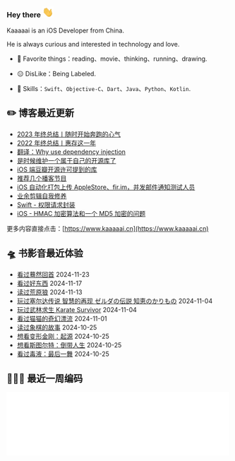 ### Hey there <img src="https://raw.githubusercontent.com/kaaaaai/kaaaaai/master/images/hvRJCLFzcasrR4ia7z.gif" width="25px">

Kaaaaai is an iOS Developer from China.

He is always curious and interested in technology and love.

- 🕺 Favorite things：reading、movie、thinking、running、drawing.

- 😑 DisLike：Being Labeled.

- 🧰 Skills：`Swift`、`Objective-C`、`Dart`、`Java`、`Python`、`Kotlin`.

<!-- [![Kaaaaai](https://github-readme-stats.vercel.app/api/top-langs/?username=kaaaaai&layout=compact)](https://kaaaaai.cn/) -->

## ✏️ 博客最近更新

<!-- blog starts -->
- [2023 年终总结丨随时开始奔跑的心气](https://www.kaaaaai.cn/2024-year-end-review.html)
- [2022 年终总结丨惠存这一年](https://www.kaaaaai.cn/2023-year-end-review.html)
- [翻译：Why use dependency injection](https://www.kaaaaai.cn/translation-why-use-dependency-injection.html)
- [是时候维护一个属于自己的开源库了](https://www.kaaaaai.cn/its-time-to-build-an-open-source-library.html)
- [iOS 端豆瓣开源许可提到的库](https://www.kaaaaai.cn/ios-douban-open-source-license-mentioned-in-the-library.html)
- [推荐几个播客节目](https://www.kaaaaai.cn/recommend-a-few-podcasts.html)
- [iOS 自动化打包上传 AppleStore、fir.im，并发邮件通知测试人员](https://www.kaaaaai.cn/ios-automated-packaging-complicated-by-mail.html)
- [业余剪辑自我修养](https://www.kaaaaai.cn/amateur-clipsself-improvement.html)
- [Swift - 权限请求封装](https://www.kaaaaai.cn/swift-permission-request-tools.html)
- [iOS - HMAC 加密算法和一个 MD5 加密的问题](https://www.kaaaaai.cn/ios-hmac-encryption-and-an-md5-problem.html)
<!-- blog ends -->

更多内容直接点击：[https://www.kaaaaai.cn](https://www.kaaaaai.cn)

## 🛸 书影音最近体验

<!-- douban starts -->
- [看过蓦然回首](http://movie.douban.com/subject/36765646/) 2024-11-23
- [看过好东西](http://movie.douban.com/subject/36154853/) 2024-11-17
- [读过荒原狼](https://book.douban.com/subject/35894424/) 2024-11-13
- [玩过塞尔达传说 智慧的再现 ゼルダの伝説 知恵のかりもの](http://www.douban.com/game/36932396/) 2024-11-04
- [玩过武林求生 Karate Survivor](http://www.douban.com/game/36961754/) 2024-11-04
- [看过猫猫的奇幻漂流](http://movie.douban.com/subject/35603727/) 2024-11-01
- [读过象棋的故事](https://book.douban.com/subject/36872349/) 2024-10-25
- [想看变形金刚：起源](http://movie.douban.com/subject/34960078/) 2024-10-25
- [想看斯图尔特：倒带人生](http://movie.douban.com/subject/2133337/) 2024-10-25
- [看过毒液：最后一舞](http://movie.douban.com/subject/35087675/) 2024-10-25
<!-- douban ends -->


## 👨🏻‍💻 最近一周编码

![light](https://raw.githubusercontent.com/kaaaaai/kaaaaai/master/images/wakatime_weekly_language_stats.svg#gh-light-mode-only)

<!-- code_time starts -->

<!-- code_time ends -->

<!--
**kaaaaai/kaaaaai** is a ✨ _special_ ✨ repository because its `README.md` (this file) appears on your GitHub profile.
![Kaaaaai's github stats](https://github-readme-stats.vercel.app/api?use

<img align="right" src="https://github.com/kaaaaai/kaaaaai/blob/master/giphy.gif" alt="Illustration of Kaya speaking at a conference with coding bubbles in background" width=400px height=566px/>

Here are some ideas to get you started:

- 🔭 I’m currently working on ...
- 🌱 I’m currently learning ...
- 👯 I’m looking to collaborate on ...
- 🤔 I’m looking for help with ...
- 💬 Ask me about ...
- 📫 How to reach me: ...
- 😄 Pronouns: ...
- ⚡ Fun fact: ...
-->
